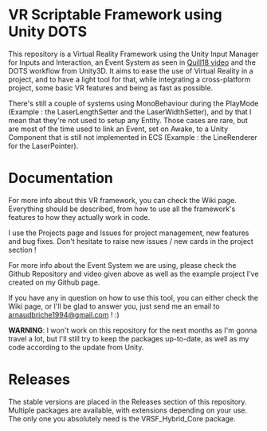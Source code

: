 # VR Scriptable Framework using Unity DOTS
This repository is a Virtual Reality Framework using the Unity Input Manager for Inputs and Interaction, an Event System as seen in [Quill18 video](https://www.youtube.com/watch?v=04wXkgfd9V8) and the DOTS workflow from Unity3D. It aims to ease the use of Virtual Reality in a project, and to have a light tool for that, while integrating a cross-platform project, some basic VR features and being as fast as possible. 


There's still a couple of systems using MonoBehaviour during the PlayMode (Example : the LaserLengthSetter and the LaserWidthSetter), and by that I mean that they're not used to setup any Entity. 
Those cases are rare, but are most of the time used to link an Event, set on Awake, to a Unity Component that is still not implemented in ECS (Example : the LineRenderer for the LaserPointer).


# Documentation
For more info about this VR framework, you can check the Wiki page. Everything should be described, from how to use all the framework's features to how they actually work in code.

I use the Projects page and Issues for project management, new features and bug fixes. Don't hesitate to raise new issues / new cards in the project section ! 

For more info about the Event System we are using, please check the Github Repository and video given above as well as the example project I've created on my Github page.

If you have any in question on how to use this tool, you can either check the Wiki page, or I'll be glad to answer you, just send me an email to arnaudbriche1994@gmail.com ! :)

**WARNING**: I won't work on this repository for the next months as I'm gonna travel a lot, but I'll still try to keep the packages up-to-date, as well as my code according to the update from Unity.


# Releases
The stable versions are placed in the Releases section of this repository. Multiple packages are available, with extensions depending on your use. The only one you absolutely need is the VRSF_Hybrid_Core package.
